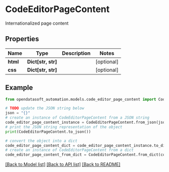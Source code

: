 # CodeEditorPageContent

Internationalized page content

## Properties

Name | Type | Description | Notes
------------ | ------------- | ------------- | -------------
**html** | **Dict[str, str]** |  | [optional] 
**css** | **Dict[str, str]** |  | [optional] 

## Example

```python
from opendatasoft_automation.models.code_editor_page_content import CodeEditorPageContent

# TODO update the JSON string below
json = "{}"
# create an instance of CodeEditorPageContent from a JSON string
code_editor_page_content_instance = CodeEditorPageContent.from_json(json)
# print the JSON string representation of the object
print(CodeEditorPageContent.to_json())

# convert the object into a dict
code_editor_page_content_dict = code_editor_page_content_instance.to_dict()
# create an instance of CodeEditorPageContent from a dict
code_editor_page_content_from_dict = CodeEditorPageContent.from_dict(code_editor_page_content_dict)
```
[[Back to Model list]](../README.md#documentation-for-models) [[Back to API list]](../README.md#documentation-for-api-endpoints) [[Back to README]](../README.md)


